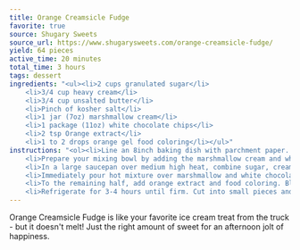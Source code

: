 ```yaml
---
title: Orange Creamsicle Fudge
favorite: true
source: Shugary Sweets
source_url: https://www.shugarysweets.com/orange-creamsicle-fudge/
yield: 64 pieces
active_time: 20 minutes
total_time: 3 hours
tags: dessert
ingredients: "<ul><li>2 cups granulated sugar</li>
	<li>3/4 cup heavy cream</li>
	<li>3/4 cup unsalted butter</li>
	<li>Pinch of kosher salt</li>
	<li>1 jar (7oz) marshmallow cream</li>
	<li>1 package (11oz) white chocolate chips</li>
	<li>2 tsp Orange extract</li>
	<li>1 to 2 drops orange gel food coloring</li></ul>"
instructions: "<ol><li>Line an 8inch baking dish with parchment paper. Set aside.</li>
	<li>Prepare your mixing bowl by adding the marshmallow cream and white chocolate morsels. Set aside.</li>
	<li>In a large saucepan over medium high heat, combine sugar, cream, butter and salt. Bring to a boil. Stirring constantly, boil for a full 4 minutes (ROLLING BOIL). Remove from heat.</li>
	<li>Immediately pour hot mixture over marshmallow and white chocolate chips in mixing bowl. Using your electric mixer, blend until smooth (and white chocolate is melted, about 1 minute). Pour HALF of this mixture into prepared baking dish.</li>
	<li>To the remaining half, add orange extract and food coloring. Blend until smooth and pour over white layer of fudge.</li>
	<li>Refrigerate for 3-4 hours until firm. Cut into small pieces and enjoy.</li></ol>"
---
```

Orange Creamsicle Fudge is like your favorite ice cream treat from the truck - but it doesn't melt! Just the right amount of sweet for an afternoon jolt of happiness.